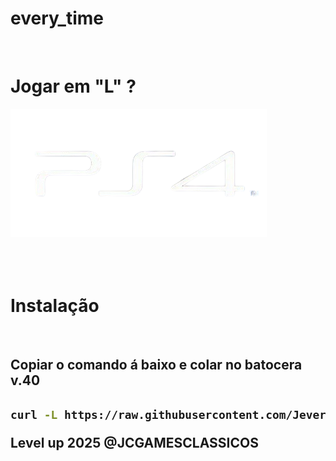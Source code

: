 # every_time

<br>

# Jogar em "L" ?
![](./img/ps4.png)
<br><br><br><br>

#  Instalação 
<br>

<h2>Copiar o comando á baixo e colar no batocera v.40<h2>

```bash
curl -L https://raw.githubusercontent.com/JeversonDiasSilva/every_time/main/install.sh | sudo bash
```


Level up 2025 @JCGAMESCLASSICOS
